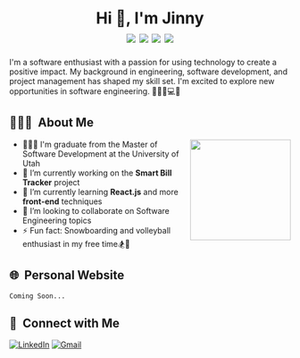 <h1 align="center">Hi 👋, I'm Jinny
  <div style="text-align: center;">
    <img src="https://img.shields.io/badge/-C++-00599C?style=flat-square&logo=c%2B%2B&logoColor=white" style="display: inline-block;" /> 
    <img src="https://img.shields.io/badge/-Java-007396?style=flat-square&logo=java&logoColor=white" style="display: inline-block;" /> 
    <img src="https://img.shields.io/badge/-Python-3776AB?style=flat-square&logo=python&logoColor=white" style="display: inline-block;" />
    <img src="https://img.shields.io/badge/-JavaScript-F7DF1E?style=flat-square&logo=javascript&logoColor=black" style="display: inline-block;" /> 
  </div>
</h1>

I'm a software enthusiast with a passion for using technology to create a positive impact. My background in engineering, software development, and project management has shaped my skill set. I'm excited to explore new opportunities in software engineering. 👩🏻‍🎓💻🔥

## 👨🏻‍💻 &nbsp;About Me 
<img align="right" width="180" src="https://camo.githubusercontent.com/5124bc64baa72108c343f25e8d9dd1680c99d2b9559b5b313c43761dd48ca743/68747470733a2f2f63646e2e6a7364656c6976722e6e65742f67682f73756e3032323553554e2f73756e3032323553554e2f6173736574732f696d616765732f617374726f6e6175742e706e67">

- 👩🏻‍💻 I'm graduate from the Master of Software Development at the University of Utah
- 🔭 I’m currently working on the **Smart Bill Tracker** project
- 🌱 I’m currently learning **React.js** and more **front-end** techniques
- 👯 I’m looking to collaborate on Software Engineering topics
- ⚡ Fun fact: Snowboarding and volleyball enthusiast in my free time🏂🏐

## 🌐 &nbsp;Personal Website
    Coming Soon...

## 🤝 &nbsp;Connect with Me

  [![LinkedIn](https://img.shields.io/badge/LinkedIn-%230077B5.svg?logo=linkedin&logoColor=white)](https://linkedin.com/in/jinny-jeng) 
  [![Gmail](https://img.shields.io/badge/Gmail-%23D14836.svg?logo=gmail&logoColor=white)](mailto:j2695203@gmail.com)
